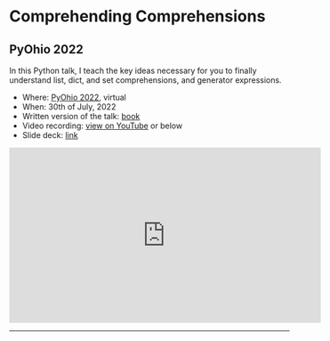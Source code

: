 # Comprehending Comprehensions

## PyOhio 2022

In this Python talk, I teach the key ideas necessary for you to finally understand list, dict, and set comprehensions, and generator expressions.

 - Where: [PyOhio 2022](https://www.pyohio.org/2022/program/talks/comprehending-comprehensions), virtual
 - When: 30th of July, 2022
 - Written version of the talk: [book](https://gum.co/comprehending-comprehensions)
 - Video recording: [view on YouTube](https://youtu.be/ScsElLE_Pak) or below
 - Slide deck: [link](https://github.com/mathspp/talks/blob/main/20220730_comprehending_comprehensions/slide_deck.pdf)

<div style="text-align:center">
<iframe width="560" height="315" src="https://www.youtube.com/embed/ScsElLE_Pak" title="YouTube video player" frameborder="0" allow="accelerometer; autoplay; clipboard-write; encrypted-media; gyroscope; picture-in-picture; web-share" allowfullscreen></iframe>
</div>

---
